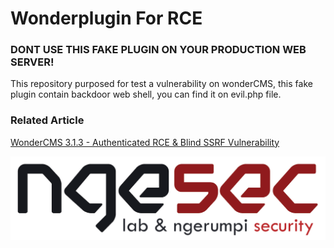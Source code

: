 # Wonderplugin For RCE

### DONT USE THIS FAKE PLUGIN ON YOUR PRODUCTION WEB SERVER!
This repository purposed for test a vulnerability on wonderCMS, this fake plugin contain backdoor web shell, you can find it on evil.php file.

### Related Article 
[WonderCMS 3.1.3 - Authenticated RCE & Blind SSRF Vulnerability](https://zetc0de.github.io/post/authenticated-rce-ssrf-wondercms/)

![NgSEC](preview.jpg)
